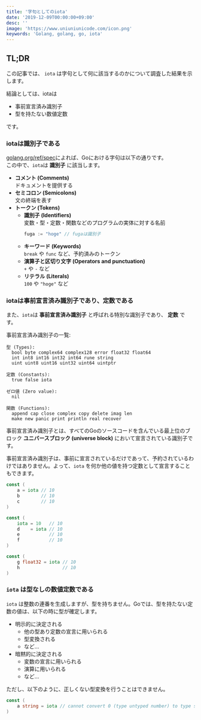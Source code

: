 ```yaml
---
title: '字句としてのiota'
date: '2019-12-09T00:00:00+09:00'
desc: ''
image: 'https://www.uniuniunicode.com/icon.png'
keywords: 'Golang, golang, go, iota'
---
```


## TL;DR

この記事では、 `iota` は字句として何に該当するのかについて調査した結果を示します。

結論としては、iotaは

- 事前宣言済み識別子
- 型を持たない数値定数

です。

### iotaは識別子である

[golang.org/ref/spec](https://golang.org/ref/spec)によれば、Goにおける字句は以下の通りです。  
この中で、`iota`は **識別子** に該当します。

- **コメント (Comments)**  
  ドキュメントを提供する
- **セミコロン (Semicolons)**  
  文の終端を表す
- **トークン (Tokens)**  
  - **識別子 (Identifiers)**  
    変数・型・定数・関数などのプログラムの実体に対する名前
    ```go
    fuga := "hoge" // fugaは識別子
    ```
  - **キーワード (Keywords)**  
    `break` や `func` など、予約済みのトークン
  - **演算子と区切り文字 (Operators and punctuation)**  
    `+` や `-` など
  - **リテラル (Literals)**  
    `100` や `"hoge"` など

### iotaは事前宣言済み識別子であり、定数である

また、`iota`は **事前宣言済み識別子** と呼ばれる特別な識別子であり、 **定数** です。

事前宣言済み識別子の一覧:

```plain
型 (Types):
  bool byte complex64 complex128 error float32 float64
  int int8 int16 int32 int64 rune string
  uint uint8 uint16 uint32 uint64 uintptr

定数 (Constants):
  true false iota

ゼロ値 (Zero value):
  nil

関数 (Functions):
  append cap close complex copy delete imag len
  make new panic print println real recover
```

事前宣言済み識別子とは、すべてのGoのソースコードを含んでいる最上位のブロック **ユニバースブロック (universe block)** において宣言されている識別子です。

事前宣言済み識別子は、事前に宣言されているだけであって、予約されているわけではありません。よって、`iota` を何か他の値を持つ定数として宣言することもできます。

```go
const (
    a = iota // 10
    b        // 10
    c        // 10
)

const (
    iota = 10   // 10
    d    = iota // 10
    e           // 10
    f           // 10
)

const (
    g float32 = iota // 10
    h                // 10
)
```

### `iota` は型なしの数値定数である

`iota` は整数の連番を生成しますが、型を持ちません。Goでは、型を持たない定数の値は、以下の時に型が確定します。

- 明示的に決定される
  - 他の型あり定数の宣言に用いられる
  - 型変換される
  - など...
- 暗黙的に決定される
  - 変数の宣言に用いられる
  - 演算に用いられる
  - など...

ただし、以下のように、正しくない型変換を行うことはできません。

```go
const (
    a string = iota // cannot convert 0 (type untyped number) to type string
)
```
